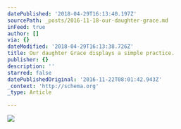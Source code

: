 ```yaml
---
datePublished: '2018-04-29T16:13:40.197Z'
sourcePath: _posts/2016-11-18-our-daughter-grace.md
inFeed: true
author: []
via: {}
dateModified: '2018-04-29T16:13:38.726Z'
title: Our daughter Grace displays a simple practice.
publisher: {}
description: ''
starred: false
datePublishedOriginal: '2016-11-22T08:01:42.943Z'
_context: 'http://schema.org'
_type: Article

---
```

![](https://the-grid-user-content.s3-us-west-2.amazonaws.com/0ddaea10-caab-41a1-b782-73d859c1349c.jpg)